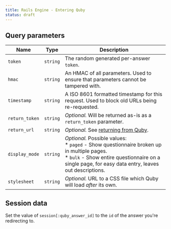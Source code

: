 ```yaml
---
title: Rails Engine - Entering Quby
status: draft
---
```


## Query parameters

Name                  | Type      | Description
----------------------|-----------|--------------
`token`               | `string`  | The random generated per-answer `token`.
`hmac`                | `string`  | An HMAC of all parameters. Used to ensure that parameters cannot be tampered with.
`timestamp`           | `string`  | A ISO 8601 formatted timestamp for this request. Used to block old URLs being re-requested.
`return_token`        | `string`  | *Optional.* Will be returned as-is as a `return_token` parameter.
`return_url`          | `string`  | *Optional.* See [returning from Quby](/developer/quby/engine/returning_from/).
`display_mode`        | `string`  | *Optional.* Possible values:<br /> * `paged` - Show questionnaire broken up in multiple pages.<br /> * `bulk` - Show entire questionnaire on a single page, for easy data entry, leaves out descriptions.
`stylesheet`          | `string`  | *Optional.* URL to a CSS file which Quby will load *after* its own.

## Session data

Set the value of `session[:quby_answer_id]` to the `id` of the answer you're redirecting to.

